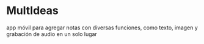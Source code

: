 # MultIdeas
app móvil para agregar notas con diversas funciones, como texto, imagen y grabación de audio en un solo lugar
